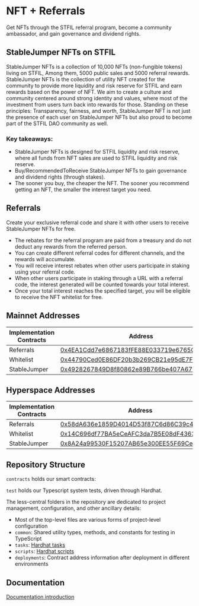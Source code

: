 # NFT + Referrals

Get NFTs through the STFIL referral program, become a community ambassador, and gain governance and dividend rights.

## StableJumper NFTs on STFIL

StableJumper NFTs is a collection of 10,000 NFTs (non-fungible tokens) living on STFIL, Among them, 5000 public sales and 5000 referral rewards.
StableJumper NFTs is the collection of utility NFT created for the community to provide more liquidity and risk reserve for STFIL and earn rewards based on the power of NFT. 
We aim to create a culture and community centered around strong identity and values, 
where most of the investment from users turn back into rewards for those. Standing on these principles: Transparency, 
fairness, and worth, StableJumper NFT is not just the presence of each user on StableJumper NFTs but also proud to become part of the STFIL DAO community as well.

### Key takeaways:
* StableJumper NFTs is designed for STFIL liquidity and risk reserve, where all funds from NFT sales are used to STFIL liquidity and risk reserve.
* Buy/RecommendedToReceive StableJumper NFTs to gain governance and dividend rights (through stakes).
* The sooner you buy, the cheaper the NFT. The sooner you recommend getting an NFT, the smaller the interest target you need.

## Referrals 
Create your exclusive referral code and share it with other users to receive StableJumper NFTs for free.

* The rebates for the referral program are paid from a treasury and do not deduct any rewards from the referred person.
* You can create different referral codes for different channels, and the rewards will accumulate.
* You will receive interest rebates when other users participate in staking using your referral code.
* When other users participate in staking through a URL with a referral code, the interest generated will be counted towards your total interest.
* Once your total interest reaches the specified target, you will be eligible to receive the NFT whitelist for free.

## Mainnet Addresses

| Implementation Contracts | Address                                                                                                                   |
|--------------------------|---------------------------------------------------------------------------------------------------------------------------|
| Referrals                | [0x4EA1Cdd7e6867183fFE88E033719e6765Cd0010c](https://filfox.info/en/address/0x4EA1Cdd7e6867183fFE88E033719e6765Cd0010c)   |
| Whitelist                | [0x44790Ced0E86DF20b3b269CB21e95dE7F1AE4812](https://filfox.info/en/address/0x44790Ced0E86DF20b3b269CB21e95dE7F1AE4812)   |
| StableJumper             | [0x4928267849D8f80862e89B766be407A6716566E2"](https://filfox.info/en/address/0x4928267849D8f80862e89B766be407A6716566E2)  |

## Hyperspace Addresses

| Implementation Contracts | Address                                                                                                                            |
|--------------------------|------------------------------------------------------------------------------------------------------------------------------------|
| Referrals                | [0x58dA636e1859D4014D53f87C6d86C39c45B9084b](https://hyperspace.filfox.info/en/address/0x58dA636e1859D4014D53f87C6d86C39c45B9084b) |
| Whitelist                | [0x14C696df77BA5eCeAFC3da7B5E08dF4363922775](https://hyperspace.filfox.info/en/address/0x14C696df77BA5eCeAFC3da7B5E08dF4363922775) |
| StableJumper             | [0x8A24a99530F15207AB65e300EE55F69Ce73F9113](https://hyperspace.filfox.info/en/address/0x8A24a99530F15207AB65e300EE55F69Ce73F9113) |



## Repository Structure

`contracts` holds our smart contracts:

`test` holds our Typescript system tests, driven through Hardhat.

The less-central folders in the repository are dedicated to project management, configuration, and other ancillary details:

- Most of the top-level files are various forms of project-level configuration
- `common`: Shared utility types, methods, and constants for testing in TypeScript
- `tasks`: [Hardhat tasks](https://hardhat.org/getting-started/)
- `scripts`: [Hardhat scripts](https://hardhat.org/guides/scripts.html)
- `deployments`: Contract address information after deployment in different environments

## Documentation

[Documentation introduction](https://docs.stfil.io)